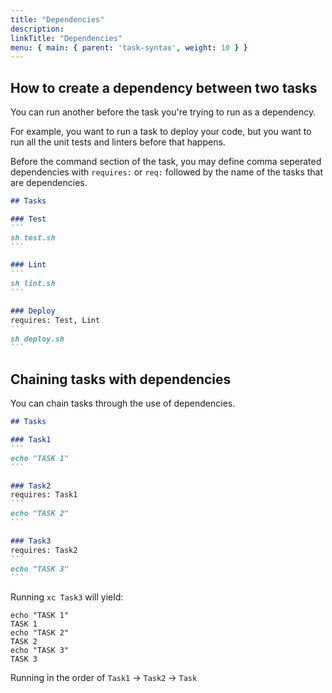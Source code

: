 ```yaml
---
title: "Dependencies"
description:
linkTitle: "Dependencies"
menu: { main: { parent: 'task-syntax', weight: 10 } }
---
```


## How to create a dependency between two tasks

You can run another before the task you're trying to run as a dependency.

For example, you want to run a task to deploy your code, but you want to run all the unit tests and linters before that happens.

Before the command section of the task, you may define comma seperated dependencies with `requires:` or `req:` followed by the name of the tasks that are dependencies.

````markdown
## Tasks

### Test
```
sh test.sh
```

### Lint
```
sh lint.sh
```

### Deploy
requires: Test, Lint
```
sh deploy.sh
```
````

## Chaining tasks with dependencies

You can chain tasks through the use of dependencies.

````markdown
## Tasks

### Task1
```
echo "TASK 1"
```

### Task2
requires: Task1
```
echo "TASK 2"
```

### Task3
requires: Task2
```
echo "TASK 3"
```
````

Running `xc Task3` will yield:

```
echo "TASK 1"
TASK 1
echo "TASK 2"
TASK 2
echo "TASK 3"
TASK 3
```

Running in the order of `Task1` -> `Task2` -> `Task`